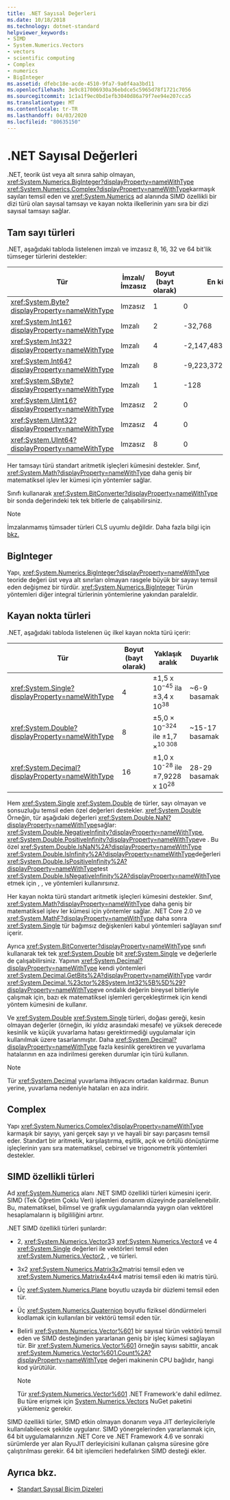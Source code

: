 ```yaml
---
title: .NET Sayısal Değerleri
ms.date: 10/18/2018
ms.technology: dotnet-standard
helpviewer_keywords:
- SIMD
- System.Numerics.Vectors
- vectors
- scientific computing
- Complex
- numerics
- BigInteger
ms.assetid: dfebc18e-acde-4510-9fa7-9a0f4aa3bd11
ms.openlocfilehash: 3e9c817006930a36ebdce5c5965d78f1721c7056
ms.sourcegitcommit: 1c1a1f9ec0bd1efb3040d86a79f7ee94e207cca5
ms.translationtype: MT
ms.contentlocale: tr-TR
ms.lasthandoff: 04/03/2020
ms.locfileid: "80635150"
---
```

# <a name="numerics-in-net"></a>.NET Sayısal Değerleri

.NET, teorik üst veya alt sınıra sahip olmayan, <xref:System.Numerics.BigInteger?displayProperty=nameWithType> <xref:System.Numerics.Complex?displayProperty=nameWithType>karmaşık sayıları temsil eden ve <xref:System.Numerics> ad alanında SIMD özellikli bir dizi türü olan sayısal tamsayı ve kayan nokta ilkellerinin yanı sıra bir dizi sayısal tamsayı sağlar.
  
## <a name="integer-types"></a>Tam sayı türleri

.NET, aşağıdaki tabloda listelenen imzalı ve imzasız 8, 16, 32 ve 64 bit'lik tümseger türlerini destekler:
  
|Tür|İmzalı/İmzasız|Boyut (bayt olarak)|En küçük değer|En büyük değer|  
|----------|----------------------|--------------------|-------------------|-------------------|  
|<xref:System.Byte?displayProperty=nameWithType>|Imzasız|1|0|255|  
|<xref:System.Int16?displayProperty=nameWithType>|Imzalı|2|-32,768|32.767|  
|<xref:System.Int32?displayProperty=nameWithType>|Imzalı|4|-2,147,483,648|2,147,483,647|  
|<xref:System.Int64?displayProperty=nameWithType>|Imzalı|8|-9,223,372,036,854,775,808|9,223,372,036,854,775,807|  
|<xref:System.SByte?displayProperty=nameWithType>|Imzalı|1|-128|127|  
|<xref:System.UInt16?displayProperty=nameWithType>|Imzasız|2|0|65,535|  
|<xref:System.UInt32?displayProperty=nameWithType>|Imzasız|4|0|4,294,967,295|  
|<xref:System.UInt64?displayProperty=nameWithType>|Imzasız|8|0|18,446,744,073,709,551,615|  
  
Her tamsayı türü standart aritmetik işleçleri kümesini destekler. Sınıf, <xref:System.Math?displayProperty=nameWithType> daha geniş bir matematiksel işlev ler kümesi için yöntemler sağlar.

Sınıfı kullanarak <xref:System.BitConverter?displayProperty=nameWithType> bir sonda değerindeki tek tek bitlerle de çalışabilirsiniz.  

> [!NOTE]  
> İmzalanmamış tümsader türleri CLS uyumlu değildir. Daha fazla bilgi için [bkz.](language-independence-and-language-independent-components.md)

## <a name="biginteger"></a>BigInteger

Yapı, <xref:System.Numerics.BigInteger?displayProperty=nameWithType> teoride değeri üst veya alt sınırları olmayan rasgele büyük bir sayayı temsil eden değişmez bir türdür. <xref:System.Numerics.BigInteger> Türün yöntemleri diğer integral türlerinin yöntemlerine yakından paraleldir.
  
## <a name="floating-point-types"></a>Kayan nokta türleri

.NET, aşağıdaki tabloda listelenen üç ilkel kayan nokta türü içerir:
  
|Tür|Boyut (bayt olarak)|Yaklaşık aralık|Duyarlık|  
|----------|--------|---------------------|--------------------|  
|<xref:System.Single?displayProperty=nameWithType>|4|±1,5 x 10<sup>−45</sup> ila ±3,4 x 10<sup>38</sup>|~6-9 basamak|  
|<xref:System.Double?displayProperty=nameWithType>|8|±5,0 × 10<sup>−324</sup> ile ±1,7 ×<sup>10 308</sup>|~15-17 basamak|  
|<xref:System.Decimal?displayProperty=nameWithType>|16|±1,0 x 10<sup>-28</sup> ile ±7,9228 x 10<sup>28</sup>|28-29 basamak|  
  
Hem <xref:System.Single> <xref:System.Double> de türler, sayı olmayan ve sonsuzluğu temsil eden özel değerleri destekler. <xref:System.Double> Örneğin, tür aşağıdaki değerleri <xref:System.Double.NaN?displayProperty=nameWithType>sağlar: <xref:System.Double.NegativeInfinity?displayProperty=nameWithType>, <xref:System.Double.PositiveInfinity?displayProperty=nameWithType>ve . Bu özel <xref:System.Double.IsNaN%2A?displayProperty=nameWithType> <xref:System.Double.IsInfinity%2A?displayProperty=nameWithType>değerleri <xref:System.Double.IsPositiveInfinity%2A?displayProperty=nameWithType>test <xref:System.Double.IsNegativeInfinity%2A?displayProperty=nameWithType> etmek için , , ve yöntemleri kullanırsınız.

Her kayan nokta türü standart aritmetik işleçleri kümesini destekler. Sınıf, <xref:System.Math?displayProperty=nameWithType> daha geniş bir matematiksel işlev ler kümesi için yöntemler sağlar. .NET Core 2.0 ve <xref:System.MathF?displayProperty=nameWithType> daha sonra <xref:System.Single> tür bağımsız değişkenleri kabul yöntemleri sağlayan sınıf içerir.

Ayrıca <xref:System.BitConverter?displayProperty=nameWithType> sınıfı kullanarak tek tek <xref:System.Double> bit <xref:System.Single> ve değerlerle de çalışabilirsiniz. Yapının <xref:System.Decimal?displayProperty=nameWithType> kendi yöntemleri <xref:System.Decimal.GetBits%2A?displayProperty=nameWithType> vardır <xref:System.Decimal.%23ctor%28System.Int32%5B%5D%29?displayProperty=nameWithType>ve ondalık değerin bireysel bitleriyle çalışmak için, bazı ek matematiksel işlemleri gerçekleştirmek için kendi yöntem kümesini de kullanır.
  
Ve <xref:System.Double> <xref:System.Single> türleri, doğası gereği, kesin olmayan değerler (örneğin, iki yıldız arasındaki mesafe) ve yüksek derecede kesinlik ve küçük yuvarlama hatası gerektirmediği uygulamalar için kullanılmak üzere tasarlanmıştır. Daha <xref:System.Decimal?displayProperty=nameWithType> fazla kesinlik gerektiren ve yuvarlama hatalarının en aza indirilmesi gereken durumlar için türü kullanın.

> [!NOTE]
> Tür <xref:System.Decimal> yuvarlama ihtiyacını ortadan kaldırmaz. Bunun yerine, yuvarlama nedeniyle hataları en aza indirir.
  
## <a name="complex"></a>Complex

Yapı <xref:System.Numerics.Complex?displayProperty=nameWithType> karmaşık bir sayıyı, yani gerçek sayı yı ve hayali bir sayı parçasını temsil eder. Standart bir aritmetik, karşılaştırma, eşitlik, açık ve örtülü dönüştürme işleçlerinin yanı sıra matematiksel, cebirsel ve trigonometrik yöntemleri destekler.  
  
## <a name="simd-enabled-types"></a>SIMD özellikli türleri

Ad <xref:System.Numerics> alanı .NET SIMD özellikli türleri kümesini içerir. SIMD (Tek Öğretim Çoklu Veri) işlemleri donanım düzeyinde paralellenebilir. Bu, matematiksel, bilimsel ve grafik uygulamalarında yaygın olan vektörel hesaplamaların iş bilgililiğini artırır.
  
.NET SIMD özellikli türleri şunlardır:

- 2, <xref:System.Numerics.Vector3>3 <xref:System.Numerics.Vector4> ve 4 <xref:System.Single> değerleri ile vektörleri temsil eden <xref:System.Numerics.Vector2>, , ve türleri.

- 3x2 <xref:System.Numerics.Matrix3x2>matrisi temsil eden ve <xref:System.Numerics.Matrix4x4>4x4 matrisi temsil eden iki matris türü.

- Üç <xref:System.Numerics.Plane> boyutlu uzayda bir düzlemi temsil eden tür.

- Üç <xref:System.Numerics.Quaternion> boyutlu fiziksel döndürmeleri kodlamak için kullanılan bir vektörü temsil eden tür.

- Belirli <xref:System.Numerics.Vector%601> bir sayısal türün vektörü temsil eden ve SIMD desteğinden yararlanan geniş bir işleç kümesi sağlayan tür. Bir <xref:System.Numerics.Vector%601> örneğin sayısı sabittir, ancak <xref:System.Numerics.Vector%601.Count%2A?displayProperty=nameWithType> değeri makinenin CPU bağlıdır, hangi kod yürütülür.
  > [!NOTE]
  > Tür <xref:System.Numerics.Vector%601> .NET Framework'e dahil edilmez. Bu türe erişmek için [System.Numerics.Vectors](https://www.nuget.org/packages/System.Numerics.Vectors) NuGet paketini yüklemeniz gerekir.
  
SIMD özellikli türler, SIMD etkin olmayan donanım veya JIT derleyicileriyle kullanılabilecek şekilde uygulanır. SIMD yönergelerinden yararlanmak için, 64 bit uygulamalarınızın .NET Core ve .NET Framework 4.6 ve sonraki sürümlerde yer alan RyuJIT derleyicisini kullanan çalışma süresine göre çalıştırılması gerekir. 64 bit işlemcileri hedefalırken SIMD desteği ekler.

## <a name="see-also"></a>Ayrıca bkz.

- [Standart Sayısal Biçim Dizeleri](base-types/standard-numeric-format-strings.md)
